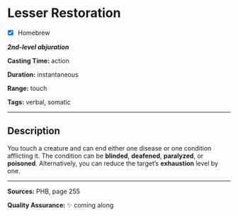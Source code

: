 # Lesser Restoration

- [x] Homebrew

***2nd-level abjuration***

**Casting Time:** action

**Duration:** instantaneous

**Range:** touch

**Tags:** verbal, somatic

---

## Description
You touch a creature and can end either one disease or one condition afflicting it.
The condition can be **blinded**, **deafened**, **paralyzed**, or **poisoned**.
Alternatively, you can reduce the target’s **exhaustion** level by one.

---

**Sources:** PHB, page 255

**Quality Assurance:** :sparkles: coming along
